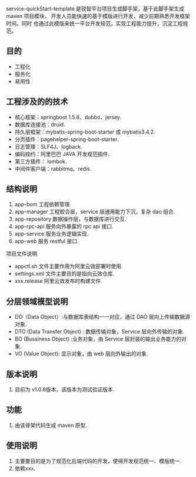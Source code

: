 service-quickStart-template 是锐智平台项目生成脚手架，基于此脚手架生成 maven 项目模块，
开发人员能快速的基于模版进行开发，减少前期熟悉开发框架时间。同时
也通过此模版来统一平台开发规范，实现工程能力提升，沉淀工程规范。
## 目的
  
   - 工程化
   - 服务化
   - 易用性
 
## 工程涉及的的技术
   - 核心框架：springboot 1.5.8、dubbo、jersey.
   - 数据库连接池：druid.
   - 持久层框架：mybatis-spring-boot-starter 或 mybatis3.4.2.
   - 分页插件：pagehelper-spring-boot-starter.
   - 日志管理：SLF4J、logback.
   - 编码规约：阿里巴巴 JAVA 开发规范插件.
   - 第三方插件： lombok.
   - 中间件客户端：rabbitmq、redis.
 
  
## 结构说明
  1. app-bom    工程依赖管理.
  2. app-manager  工程胶合层，service 层通用能力下沉，复杂 dao 组合.
  3. app-repository 数据操作层，与数据库进行交互.
  4. app-rpc-api 服务向外暴露的 rpc api 接口.
  5. app-service 服务业务逻辑实现.
  6. app-web 服务 restful 接口.
  
  项目文件说明
  
  - appctl.sh 文件主要作用为阿里云效部署时使用.
  - settings.xml 文件主要目的是指向云效仓库.
  - xxx.release 阿里云效发布时构建文件.
  
## 分层领域模型说明

- DO（Data Object）:与数据库表结构一一对应，通过 DAO 层向上传输数据源对象.
- DTO (Data Transfer Object) : 数据传输对象，Service 层向外传输的对象.
- BO (Bussiness Object) :业务对象，由 Service 层封装的输出业务能力的对象.
- VO (Value Object): 显示对象，由 web 层向外输出的对象.

## 版本说明
  1. 目前为 v1.0.8版本，该版本为测试验证版本.

## 功能
  1. 由该骨架代码生成 maven 原型.

  
## 使用说明

  1. 主要要目的是为了规范化后端代码的开发，使得开发规范统一、模版统一.
  2. 依赖xxx.
  
  
 
 